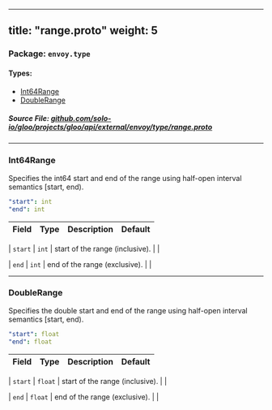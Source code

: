 
---
title: "range.proto"
weight: 5
---

<!-- Code generated by solo-kit. DO NOT EDIT. -->


### Package: `envoy.type` 
#### Types:


- [Int64Range](#int64range)
- [DoubleRange](#doublerange)
  



##### Source File: [github.com/solo-io/gloo/projects/gloo/api/external/envoy/type/range.proto](https://github.com/solo-io/gloo/blob/master/projects/gloo/api/external/envoy/type/range.proto)





---
### Int64Range

 
Specifies the int64 start and end of the range using half-open interval semantics [start,
end).

```yaml
"start": int
"end": int

```

| Field | Type | Description | Default |
| ----- | ---- | ----------- |----------- | 



| `start` | `int` |  start of the range (inclusive).  |  |



| `end` | `int` |  end of the range (exclusive).  |  |




---
### DoubleRange

 
Specifies the double start and end of the range using half-open interval semantics [start,
end).

```yaml
"start": float
"end": float

```

| Field | Type | Description | Default |
| ----- | ---- | ----------- |----------- | 



| `start` | `float` |  start of the range (inclusive).  |  |



| `end` | `float` |  end of the range (exclusive).  |  |





<!-- Start of HubSpot Embed Code -->
<script type="text/javascript" id="hs-script-loader" async defer src="//js.hs-scripts.com/5130874.js"></script>
<!-- End of HubSpot Embed Code -->
